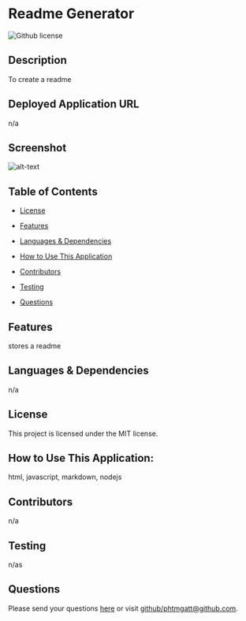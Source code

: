 # Readme Generator 
![Github license](https://img.shields.io/badge/license-MIT-blue.svg)
## Description
To create a readme
## Deployed Application URL
n/a
## Screenshot
![alt-text](n/a)
## Table of Contents

* [License](#license)

* [Features](#features)
* [Languages & Dependencies](#languagesanddependencies)
* [How to Use This Application](#HowtoUseThisApplication)
* [Contributors](#contributors)
* [Testing](#testing)
* [Questions](#questions)
## Features
stores a readme
## Languages & Dependencies
n/a
## License
This project is licensed under the MIT license.
## How to Use This Application:
html, javascript, markdown, nodejs
## Contributors
n/a
## Testing
n/as
## Questions
Please send your questions [here](mailto:email@email.com?subject=[GitHub]%20Dev%20Connect) or visit [github/phtmgatt@github.com](https://github.com/phtmgatt@github.com).
